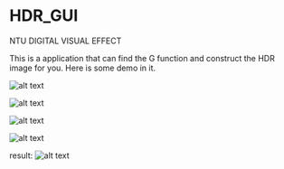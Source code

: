 # HDR_GUI
NTU DIGITAL VISUAL EFFECT 

This is a application that can find the G function and construct the HDR image for you.
Here is some demo in it.

![alt text](https://github.com/PRCinguhou/HDR_GUI/blob/master/001.png)


![alt text](https://github.com/PRCinguhou/HDR_GUI/blob/master/002.png)

![alt text](https://github.com/PRCinguhou/HDR_GUI/blob/master/003.png)

![alt text](https://github.com/PRCinguhou/HDR_GUI/blob/master/004.png)

result:
![alt text](https://github.com/PRCinguhou/HDR_GUI/blob/master/%E4%BA%AE%E6%99%B6%E6%99%B6.jpg)
